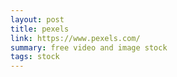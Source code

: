 ```yaml
---
layout: post
title: pexels
link: https://www.pexels.com/
summary: free video and image stock
tags: stock
---
```


